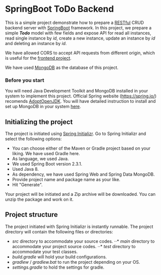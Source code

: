 # SpringBoot ToDo Backend
This is a simple project demonstrate how to prepare a [RESTful](https://restfulapi.net/) CRUD backend server
with [SpringBoot](https://spring.io/) framework. In this project, we prepare a simple **_Todo_** model with
few fields and expose API for read all instances, read single instance by _id_,
create a new instance, update an instance by _id_ and deleting an instance by _id_.

We have allowed CORS to accept API requests from different origin, which is useful
for the [frontend project](https://github.com/tareq403/VueJS-ToDo-Frontend).

We have used [MongoDB](https://www.mongodb.com/) as the database of this project.

### Before you start
You will need Java Development Toolkit and MongoDB installed in your system to implement this project.
Official Spring website (https://spring.io/) recomends [AdoptOpenJDK](https://adoptopenjdk.net/).
You will have detailed instruction to install and set up MongoDB in your system [here](https://docs.mongodb.com/manual/installation/).

## Initializing the project
The project is initiated using [Spring Initializr](https://start.spring.io/). Go to
Spring Initializr and select the following options:

* You can choose either of the Maven or Gradle project based on your liking. We have
used Gradle here.
* As language, we used Java.
* We used Spring Boot version 2.3.1.
* Used Java 8.
* As dependency, we have used Spring Web and Spring Data MongoDB.
* Provide project name and package name as your like.
* Hit "Generate".

Your project will be initiated and a Zip archive will be downloaded. You can unzip the
package and work on it.

## Project structure
The project initiated with Spring Initializr is instantly runnable. The project directory will contain
the following files or directories:
* *src* directory to accommodate your source codes.
⋅⋅* *main* directory to accommodate your project source codes.
⋅⋅* *test* directory to accommodate your test classes.
* *build.gradle* will hold your build configurations.
* *gradlew* / *gradlew.bat* to run the project depending on your OS.
* *settings.gradle* to hold the settings for gradle.
